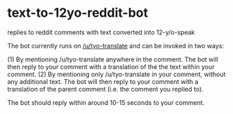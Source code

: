 # text-to-12yo-reddit-bot
replies to reddit comments with text converted into 12-y/o-speak

The bot currently runs on [/u/tyo-translate](http:/www.reddit.com/u/tyo-translate) and can be invoked in two ways:

(1) By mentioning /u/tyo-translate anywhere in the comment. The bot will then reply to your comment with a translation of the the text within your comment.
(2) By mentioning only /u/tyo-translate in your comment, without any additional text. The bot will then reply to your comment with a translation of the parent comment (i.e. the comment you replied to).

The bot should reply within around 10-15 seconds to your comment.
